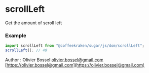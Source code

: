 # scrollLeft

Get the amount of scroll left

### Example

```js
import scrollLeft from "@coffeekraken/sugar/js/dom/scrollLeft";
scrollLeft(); // 40
```

Author : Olivier Bossel [olivier.bossel@gmail.com](mailto:olivier.bossel@gmail.com) [https://olivier.bossel@gmail.com](https://olivier.bossel@gmail.com)
